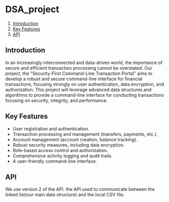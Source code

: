 # DSA_project

1. [Introduction](https://github.com/ThashmikaX/DSA_project#introduction)
2. [Key Features](https://github.com/ThashmikaX/DSA_project#Key-Features)
3. [API](https://github.com/ThashmikaX/DSA_project#API)

## Introduction
In an increasingly interconnected and data-driven world, the importance of secure and efficient 
transaction processing cannot be overstated. Our project, the "Security-First Command-Line 
Transaction Portal" aims to develop a robust and secure command-line interface for financial 
transactions, focusing strongly on user authentication, data encryption, and authorization. This 
project will leverage advanced data structures and algorithms to provide a command-line interface 
for conducting transactions focusing on security, integrity, and performance.


## Key Features
* User registration and authentication.
* Transaction processing and management (transfers, payments, etc.).
* Account management (account creation, balance tracking).
* Robust security measures, including data encryption.
* Role-based access control and authorization.
* Comprehensive activity logging and audit trails.
* A user-friendly command-line interface.

## API
We use version 2 of the API. the API used to communicate between the linked list(our main data structure) and the local CSV file.

